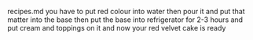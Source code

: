 recipes.md
you have to put red colour into water then pour it and put that matter into the base then put the base
into refrigerator for 2-3 hours and put cream and toppings on it and now your red velvet cake is ready